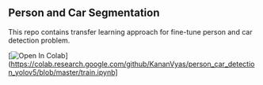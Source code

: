 
## Person and Car Segmentation

  

This repo contains transfer learning approach for fine-tune person and car detection problem.

[![Open In Colab](https://colab.research.google.com/assets/colab-badge.svg)](https://colab.research.google.com/github/KananVyas/person_car_detection_yolov5/blob/master/train.ipynb]
